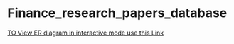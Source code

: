 # Finance_research_papers_database

[TO View ER diagram in interactive mode use this Link](https://gowtham-ai25.github.io/Finance_research_papers_database/Finance_research_paper_11.drawio.html)
